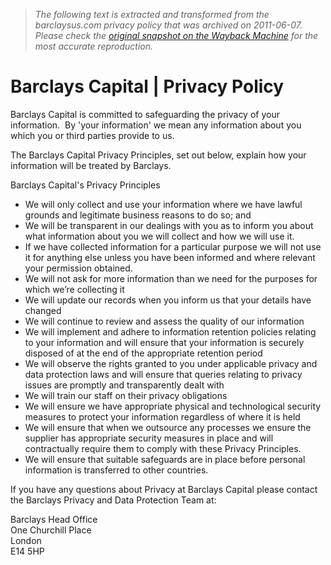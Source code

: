 > *The following text is extracted and transformed from the barclaysus.com privacy policy that was archived on 2011-06-07. Please check the [original snapshot on the Wayback Machine](https://web.archive.org/web/20110607210653id_/http%3A//barclaysus.com/Site%2BFooter/Privacy%2BPolicy) for the most accurate reproduction.*

# Barclays Capital | Privacy Policy

Barclays Capital is committed to safeguarding the privacy of your information.  By 'your information' we mean any information about you which you or third parties provide to us. 

The Barclays Capital Privacy Principles, set out below, explain how your information will be treated by Barclays. 

Barclays Capital's Privacy Principles 

  * We will only collect and use your information where we have lawful grounds and legitimate business reasons to do so; and 
  * We will be transparent in our dealings with you as to inform you about what information about you we will collect and how we will use it. 
  * If we have collected information for a particular purpose we will not use it for anything else unless you have been informed and where relevant your permission obtained. 
  * We will not ask for more information than we need for the purposes for which we’re collecting it 
  * We will update our records when you inform us that your details have changed 
  * We will continue to review and assess the quality of our information 
  * We will implement and adhere to information retention policies relating to your information and will ensure that your information is securely disposed of at the end of the appropriate retention period 
  * We will observe the rights granted to you under applicable privacy and data protection laws and will ensure that queries relating to privacy issues are promptly and transparently dealt with 
  * We will train our staff on their privacy obligations 
  * We will ensure we have appropriate physical and technological security measures to protect your information regardless of where it is held 
  * We will ensure that when we outsource any processes we ensure the supplier has appropriate security measures in place and will contractually require them to comply with these Privacy Principles. 
  * We will ensure that suitable safeguards are in place before personal information is transferred to other countries. 



If you have any questions about Privacy at Barclays Capital please contact the Barclays Privacy and Data Protection Team at: 

Barclays Head Office  
One Churchill Place  
London  
E14 5HP 
